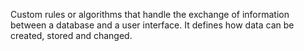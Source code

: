 Custom rules or algorithms that handle the exchange of information between a database and a user interface. It defines how data can be created, stored and changed. 